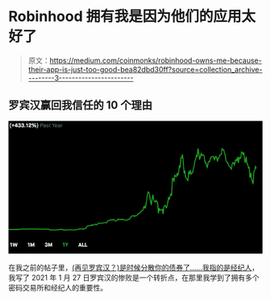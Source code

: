 # Robinhood 拥有我是因为他们的应用太好了

> 原文：<https://medium.com/coinmonks/robinhood-owns-me-because-their-app-is-just-too-good-bea82dbd30ff?source=collection_archive---------3----------------------->

## 罗宾汉赢回我信任的 10 个理由

![](img/099f62bbd5ee4371e07046d15386719a.png)

在我之前的帖子里，[(再见罗宾汉？)是时候分散你的债券了……我指的是经纪人](/coinmonks/goodbye-robinhood-its-time-to-diversify-your-bonds-i-mean-brokers-69f14cb99c25)，我写了 2021 年 1 月 27 日罗宾汉的惨败是一个转折点，在那里我学到了拥有多个密码交易所和经纪人的重要性。
